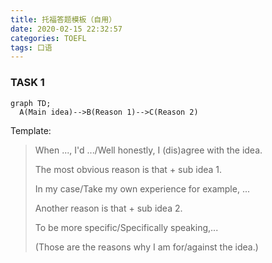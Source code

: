```yaml
---
title: 托福答题模板（自用）
date: 2020-02-15 22:32:57
categories: TOEFL
tags: 口语
---
```


### TASK 1

```mermaid
graph TD;
  A(Main idea)-->B(Reason 1)-->C(Reason 2)
```

Template:

> When ..., I'd .../Well honestly, I (dis)agree with the idea.
>
> The most obvious reason is that + sub idea 1.
>
> In my case/Take my own experience for example, ...
>
> Another reason is that + sub idea 2.
>
> To be more specific/Specifically speaking,...
>
> (Those are the reasons why I am for/against the idea.)


